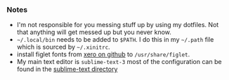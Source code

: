### Notes
- I'm not responsible for you messing stuff up by using my dotfiles. Not that anything will get messed up but you never know.
- `~/.local/bin` needs to be added to `$PATH`. I do this in my `~/.path` file which is sourced by `~/.xinitrc`.
- install figlet fonts from [xero on github](https://github.com/xero/figlet-fonts) to `/usr/share/figlet`.
- My main text editor is `sublime-text-3` most of the configuration can be found in the [sublime-text directory](https://github.com/cory-g/dots/tree/master/sublime-text/.config/sublime-text-3)
